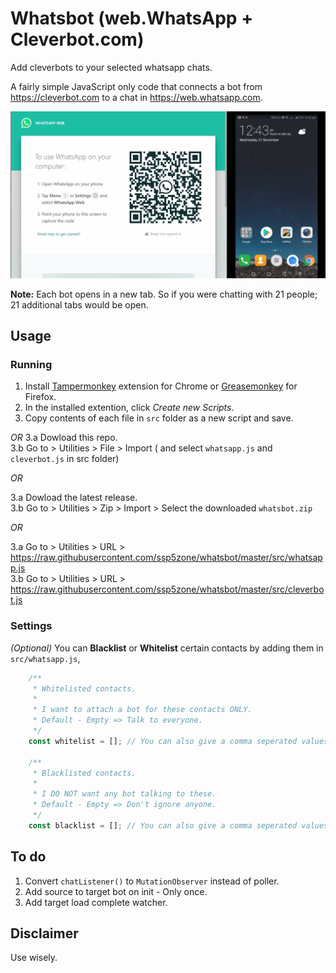 # Whatsbot (web.WhatsApp + Cleverbot.com)

Add cleverbots to your selected whatsapp chats.

A fairly simple JavaScript only code that connects a bot from https://cleverbot.com to a chat in https://web.whatsapp.com.

![](docs/demo.gif)

**Note:** Each bot opens in a new tab. So if you were chatting with 21 people; 21 additional tabs would be open.

## Usage

### Running
1. Install [Tampermonkey](https://chrome.google.com/webstore/detail/tampermonkey/dhdgffkkebhmkfjojejmpbldmpobfkfo?hl=en) extension for Chrome or [Greasemonkey](https://addons.mozilla.org/en-US/firefox/addon/greasemonkey/) for Firefox.
2. In the installed extention, click _Create new Scripts_.
3. Copy contents of each file in `src` folder as a new script and save.

_OR_
3.a   Dowload this repo.\
3.b Go to > Utilities > File > Import ( and select `whatsapp.js` and `cleverbot.js` in src folder)

_OR_

3.a Dowload the latest release.\
3.b Go to > Utilities > Zip > Import > Select the downloaded `whatsbot.zip`

_OR_

3.a Go to > Utilities > URL > https://raw.githubusercontent.com/ssp5zone/whatsbot/master/src/whatsapp.js \
3.b Go to > Utilities > URL > https://raw.githubusercontent.com/ssp5zone/whatsbot/master/src/cleverbot.js


### Settings
_(Optional)_
You can **Blacklist** or **Whitelist** certain contacts by adding them in `src/whatsapp.js`,
```Javascript
    /**
     * Whitelisted contacts.
     * 
     * I want to attach a bot for these contacts ONLY.
     * Default - Empty => Talk to everyone.
     */
    const whitelist = []; // You can also give a comma seperated values intead of array

    /**
     * Blacklisted contacts.
     * 
     * I DO NOT want any bot talking to these.
     * Default - Empty => Don't ignore anyone.
     */
    const blacklist = []; // You can also give a comma seperated values intead of array
```

## To do
1. Convert `chatListener()` to `MutationObserver` instead of poller.
2. Add source to target bot on init - Only once.
3. Add target load complete watcher.

## Disclaimer
Use wisely.
